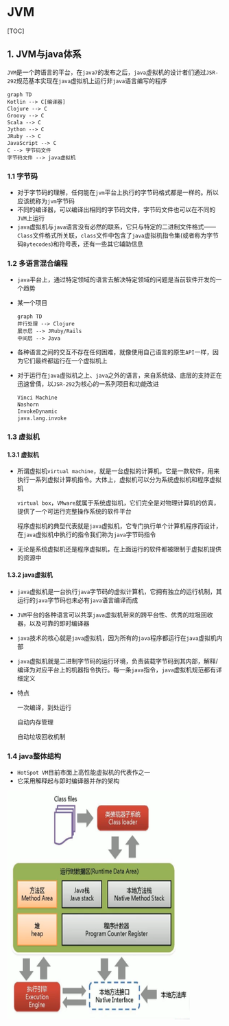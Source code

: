# JVM

[TOC]

## 1. JVM与java体系

`JVM`是一个跨语言的平台，在`java7`的发布之后，`java`虚拟机的设计者们通过`JSR-292`规范基本实现在`java`虚拟机上运行非`java`语言编写的程序

```mermaid
graph TD
Kotlin --> C[编译器]
Clojure --> C
Groovy --> C
Scala --> C
Jython --> C
JRuby --> C
JavaScript --> C
C --> 字节码文件
字节码文件 --> java虚拟机
```

### 1.1 字节码

- 对于字节码的理解，任何能在`jvm`平台上执行的字节码格式都是一样的。所以应该统称为`jvm`字节码
- 不同的编译器，可以编译出相同的字节码文件，字节码文件也可以在不同的`JVM`上运行
- `java`虚拟机与`java`语言没有必然的联系，它只与特定的二进制文件格式——`Class`文件格式所关联，`class`文件中包含了`java`虚拟机指令集(或者称为字节码`Bytecodes`)和符号表，还有一些其它辅助信息

### 1.2 多语言混合编程

- `java`平台上，通过特定领域的语言去解决特定领域的问题是当前软件开发的一个趋势

- 某一个项目

  ```mermaid
  graph TD
  并行处理 --> Clojure
  展示层 --> JRuby/Rails
  中间层 --> Java
  ```

- 各种语言之间的交互不存在任何困难，就像使用自己语言的原生`API`一样，因为它们最终都运行在一个虚拟机上

- 对于运行在`java`虚拟机之上、`java`之外的语言，来自系统级、底层的支持正在迅速曾倩，以`JSR-292`为核心的一系列项目和功能改进

  ```
  Vinci Machine
  Nashorn
  InvokeDynamic
  java.lang.invoke
  ```


### 1.3 虚拟机

#### 1.3.1 虚拟机

- 所谓虚拟机`virtual machine`，就是一台虚拟的计算机，它是一款软件，用来执行一系列虚拟计算机指令。大体上，虚拟机可以分为系统虚拟机和程序虚拟机

  `virtual box`，`VMware`就属于系统虚拟机，它们完全是对物理计算机的仿真，提供了一个可运行完整操作系统的软件平台

  程序虚拟机的典型代表就是`java`虚拟机，它专门执行单个计算机程序而设计，在`java`虚拟机中执行的指令我们称为`java`字节码指令

- 无论是系统虚拟机还是程序虚拟机，在上面运行的软件都被限制于虚拟机提供的资源中

#### 1.3.2 java虚拟机

- `java`虚拟机是一台执行`java`字节码的虚拟计算机，它拥有独立的运行机制，其运行的`java`字节码也未必有`java`语言编译而成

- `JVM`平台的各种语言可以共享`java`虚拟机带来的跨平台性、优秀的垃圾回收器，以及可靠的即时编译器

- `java`技术的核心就是`java`虚拟机，因为所有的`java`程序都运行在`java`虚拟机内部

- `java`虚拟机就是二进制字节码的运行环境，负责装载字节码到其内部，解释/编译为对应平台上的机器指令执行。每一条`java`指令，`java`虚拟机规范都有详细定义

- 特点

  一次编译，到处运行

  自动内存管理

  自动垃圾回收机制

### 1.4 java整体结构

- `HotSpot VM`目前市面上高性能虚拟机的代表作之一
- 它采用解释起与即时编译器并存的架构

![image-20201119223248764](JVM.assets/image-20201119223248764.png)

